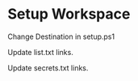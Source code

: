 # Setup Workspace

Change Destination in setup.ps1

Update list.txt links.

Update secrets.txt links.